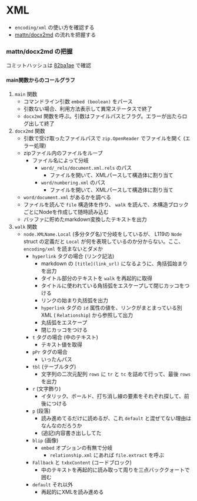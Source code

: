 # XML

* `encoding/xml` の使い方を確認する
* [mattn/docx2md](https://github.com/mattn/docx2md) の流れを把握する


### mattn/docx2md の把握

コミットハッシュは [82ba1ae](https://github.com/mattn/docx2md/commit/82ba1ae25a7eb42f8e302546f705b28f3031215f) で確認


#### main関数からのコールグラフ

1. `main` 関数
    * コマンドライン引数 `embed (boolean)` をパース
    * 引数ない場合、利用方法表示して異常ステータスで終了
    * `docx2md` 関数を呼ぶ。引数はファイルパスとフラグ。エラーが出たらログ出して終了
2. `docx2md` 関数
    * 引数で受け取ったファイルパスで `zip.OpenReader` でファイルを開く (エラー処理)
    * zipファイル内のファイルをループ
        * ファイル名によって分岐
            * `word/_rels/document.xml.rels` のパス
                * ファイルを開いて、XMLパースして構造体に割り当て
            * `word/numbering.xml` のパス
                * ファイルを開いて、XMLパースして構造体に割り当て
    * `word/document.xml` があるかを調べる
    * ファイルを読んで `file` 構造体を作り、 `walk` を読んで、木構造ブロックごとにNodeを作成して随時読み込む
    * バッファに貯めたmarkdown変換したテキストを出力
3. `walk` 関数
    * `node.XMLName.Local` (多分タグ名)で分岐をしているが、 L119の `Node` struct の定義だと `Local` が何を表現しているのか分からない。ここ、 `encoding/xml` を読まないとダメか
        * `hyperlink` タグの場合 (リンク記法)
            * markdown の `[title](link_url)` になるように、角括弧始まりを出力
            * タイトル部分のテキストを `walk` を再起的に取得
            * タイトルに使われている角括弧をエスケープして閉じカッコをつける
            * リンクの始まり丸括弧を出力
            * `hyperlink` タグの `id` 属性の値を、リンクがまとまっている別XML ( `Relationship`) から参照して出力
            * 丸括弧をエスケープ
            * 閉じカッコをつける
        * `t` タグの場合 (中のテキスト)
            * テキスト値を取得
        * `pPr` タグの場合
            * いったんパス
        * `tbl` (テーブルタグ)
            * 文字列の二次元配列 `rows` に `tr` と `tc` を詰めて行って、最後 `rows` を出力
        * `r` (文字飾り)
            * イタリック、ボールド、打ち消し線の要素をそれぞれ探して、前後につける
        * `p` (段落)
            * 読み進めてるだけに読めるが、これ `default` と混ぜてない理由はなんなのだろうか
            * (追記)内容書き出ししてた
        * `blip` (画像)
            * `embed` オプションの有無で分岐
                * `relationship.xml` にあれば `file.extract` を呼ぶ
        * `Fallback` と `txbxContent` (コードブロック)
            * 中のテキストを再起的に読み取って周りを三点バッククォートで囲む
        * `default` それ以外
            * 再起的にXMLを読み進める


